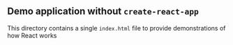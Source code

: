 ## Demo application without `create-react-app`

This directory contains a single `index.html` file to provide demonstrations of how React works
